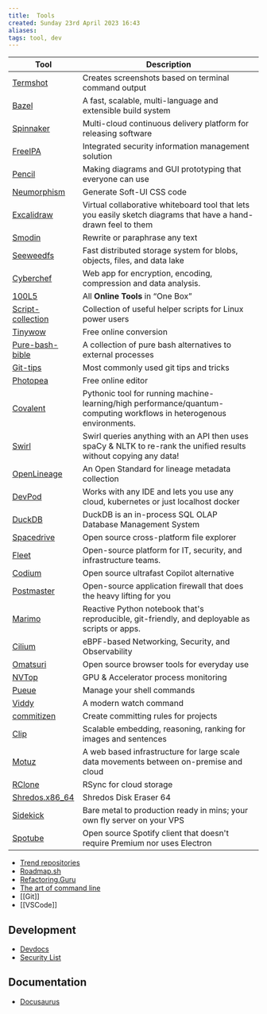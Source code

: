```yaml
---
title:  Tools
created: Sunday 23rd April 2023 16:43
aliases: 
tags: tool, dev
---
```


| Tool                                                              | Description                                                                                                           |
| ----------------------------------------------------------------- | --------------------------------------------------------------------------------------------------------------------- |
| [Termshot](https://github.com/homeport/termshot)                  | Creates screenshots based on terminal command output                                                                  |
| [Bazel](https://bazel.build/)                                     | A fast, scalable, multi-language and extensible build system                                                          |
| [Spinnaker](https://spinnaker.io/)                                | Multi-cloud continuous delivery platform for releasing software                                                       |
| [FreeIPA](https://www.freeipa.org/page/Main_Page)                 | Integrated security information management solution                                                                   |
| [Pencil](https://github.com/evolus/pencil)                        | Making diagrams and GUI prototyping that everyone can use                                                             |
| [Neumorphism](https://neumorphism.io/#e0e0e0)                     | Generate Soft-UI CSS code                                                                                             |
| [Excalidraw](https://excalidraw.com/)                             | Virtual collaborative whiteboard tool that lets you easily sketch diagrams that have a hand-drawn feel to them        |
| [Smodin](https://smodin.io/free-english-rewriter-and-spinner)     | Rewrite or paraphrase any text                                                                                        |
| [Seeweedfs](https://github.com/seaweedfs/seaweedfs)               | Fast distributed storage system for blobs, objects, files, and data lake                                              |
| [Cyberchef](https://cyberchef.org/)                               | Web app for encryption, encoding, compression and data analysis.                                                      |
| [100L5](https://10015.io/)                                        | All **Online Tools** in “One Box”                                                                                     |
| [Script-collection](https://github.com/neteler/script_collection) | Collection of useful helper scripts for Linux power users                                                             |
| [Tinywow](https://tinywow.com/)                                   | Free online conversion                                                                                                |
| [Pure-bash-bible](https://github.com/dylanaraps/pure-bash-bible)  | A collection of pure bash alternatives to external processes                                                          |
| [Git-tips](https://github.com/git-tips/tips)                      | Most commonly used git tips and tricks                                                                                |
| [Photopea](https://www.photopea.com/)                             | Free online editor                                                                                                    |
| [Covalent](https://github.com/AgnostiqHQ/covalent)                | Pythonic tool for running machine-learning/high performance/quantum-computing workflows in heterogenous environments. |
| [Swirl](https://github.com/swirlai/swirl-search)                  | Swirl queries anything with an API then uses spaCy & NLTK to re-rank the unified results without copying any data!    |
| [OpenLineage](https://github.com/OpenLineage/OpenLineage)         | An Open Standard for lineage metadata collection                                                                      |
| [DevPod](https://github.com/loft-sh/devpod)                       | Works with any IDE and lets you use any cloud, kubernetes or just localhost docker                                    |
| [DuckDB](https://github.com/duckdb/duckdb)                        | DuckDB is an in-process SQL OLAP Database Management System                                                           |
| [Spacedrive](https://github.com/spacedriveapp/spacedrive)         | Open source cross-platform file explorer                                                                              |
| [Fleet](https://github.com/fleetdm/fleet)                         | Open-source platform for IT, security, and infrastructure teams.                                                      |
| [Codium](https://codeium.com/)                                    | Open source ultrafast Copilot alternative                                                                             |
| [Postmaster](https://github.com/Safing/portmaster)                | Open-source application firewall that does the heavy lifting for you                                                  |
| [Marimo](https://github.com/marimo-team/marimo)                   | Reactive Python notebook that's reproducible, git-friendly, and deployable as scripts or apps.                        |
| [Cilium](https://github.com/cilium/cilium)                        | eBPF-based Networking, Security, and Observability                                                                    |
| [Omatsuri](https://omatsuri.app/)                                 | Open source browser tools for everyday use                                                                            |
| [NVTop](https://github.com/Syllo/nvtop)                           | GPU & Accelerator process monitoring                                                                                  |
| [Pueue](https://github.com/Nukesor/pueue)                         | Manage your shell commands                                                                                            |
| [Viddy](https://github.com/sachaos/viddy)                         | A modern watch command                                                                                                |
| [commitizen](https://github.com/commitizen-tools/commitizen)      | Create committing rules for projects                                                                                  |
| [Clip](https://github.com/jina-ai/clip-as-service)                | Scalable embedding, reasoning, ranking for images and sentences                                                       |
| [Motuz](https://github.com/FredHutch/motuz)                       | A web based infrastructure for large scale data movements between on-premise and cloud                                |
| [RClone](https://github.com/rclone/rclone)                        | RSync for cloud storage                                                                                               |
| [Shredos.x86_64](https://github.com/PartialVolume/shredos.x86_64) | Shredos Disk Eraser 64                                                                                                |
| [Sidekick](https://github.com/MightyMoud/sidekick)                | Bare metal to production ready in mins; your own fly server on your VPS                                               |
| [Spotube](https://github.com/KRTirtho/spotube)                    | Open source Spotify client that doesn't require Premium nor uses Electron                                             |

- [Trend repositories](https://trendshift.io/)
- [Roadmap.sh](https://github.com/kamranahmedse/developer-roadmap)
- [Refactoring.Guru](https://refactoring.guru/)
- [The art of command line](https://github.com/jlevy/the-art-of-command-line)
- [[Git]]
- [[VSCode]]
## Development

- [Devdocs](https://devdocs.io/)
- [Security List](https://security-list.js.org/#/)

## Documentation

- [Docusaurus](https://docusaurus.io/)